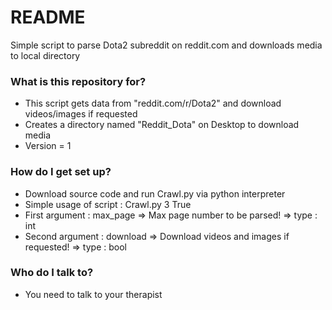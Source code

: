 # README #

Simple script to parse Dota2 subreddit on reddit.com and downloads media to local directory

### What is this repository for? ###

* This script gets data from "reddit.com/r/Dota2" and download videos/images if requested
* Creates a directory named "Reddit_Dota" on Desktop to download media
* Version = 1

### How do I get set up? ###

* Download source code and run Crawl.py via python interpreter
* Simple usage of script : Crawl.py 3 True
* First argument : max_page => Max page number to be parsed! => type : int
* Second argument : download => Download videos and images if requested! => type : bool

### Who do I talk to? ###

* You need to talk to your therapist